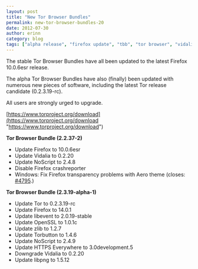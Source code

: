 ```yaml
---
layout: post
title: "New Tor Browser Bundles"
permalink: new-tor-browser-bundles-20
date: 2012-07-30
author: erinn
category: blog
tags: ["alpha release", "firefox update", "tbb", "tor browser", "vidalia releases"]
---
```


The stable Tor Browser Bundles have all been updated to the latest Firefox 10.0.6esr release.

The alpha Tor Browser Bundles have also (finally) been updated with numerous new pieces of software, including the latest Tor release candidate (0.2.3.19-rc).

All users are strongly urged to upgrade.

[https://www.torproject.org/download](https://www.torproject.org/download "https://www.torproject.org/download")

**Tor Browser Bundle (2.2.37-2)**

- Update Firefox to 10.0.6esr
- Update Vidalia to 0.2.20
- Update NoScript to 2.4.8
- Disable Firefox crashreporter
- Windows: Fix Firefox transparency problems with Aero theme (closes: [#4795](https://bugs.torproject.org/4795).)

**Tor Browser Bundle (2.3.19-alpha-1)**

- Update Tor to 0.2.3.19-rc
- Update Firefox to 14.0.1
- Update libevent to 2.0.19-stable
- Update OpenSSL to 1.0.1c
- Update zlib to 1.2.7
- Update Torbutton to 1.4.6
- Update NoScript to 2.4.9
- Update HTTPS Everywhere to 3.0development.5
- Downgrade Vidalia to 0.2.20
- Update libpng to 1.5.12

